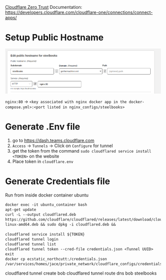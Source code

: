 
[Cloudflare Zero Trust](https://dash.teams.cloudflare.com) 
Documentation: https://developers.cloudflare.com/cloudflare-one/connections/connect-apps/

# Setup Public Hostname

![Screenshot](.screenshots/public_hostname_config.png)

`nginx:80` -> `<key associated with nginx docker app in the docker-compose.yml>:<port listed in nginx_configs/steelbooks>`

# Generate .Env file

 1. go to https://dash.teams.cloudflare.com
 2. `Access` -> `Tunnels` -> Click on `Configure` for tunnel 
 3. get the token from the command `sudo cloudflared service install <TOKEN>` on the website
 4. Place token in `cloudflare.env`

# Generate Credentials file

Run from inside docker container ubuntu
```shell
docker exec -it ubuntu_container bash
apt-get update
curl -L --output cloudflared.deb https://github.com/cloudflare/cloudflared/releases/latest/download/cloudflared-linux-amd64.deb && sudo dpkg -i cloudflared.deb && 

cloudflared service install ${TOKEN}
cloudflared tunnel login
cloudflared tunnel list
cloudflared tunnel token --cred-file credentials.json <Tunnel UUID>
exit
docker cp ecstatic_northcutt:/credentials.json /var/services/homes/jace/private_network/cloudflare_configs/credentials.json
```

cloudflared tunnel create bob
cloudflared tunnel route dns bob steelbooks